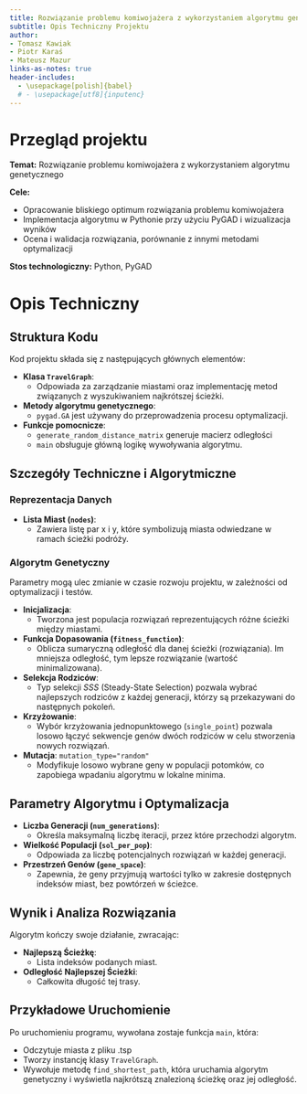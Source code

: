 ```yaml
---
title: Rozwiązanie problemu komiwojażera z wykorzystaniem algorytmu genetycznego
subtitle: Opis Techniczny Projektu
author: 
- Tomasz Kawiak
- Piotr Karaś
- Mateusz Mazur
links-as-notes: true
header-includes:
  - \usepackage[polish]{babel}
  # - \usepackage[utf8]{inputenc}
---
```


# Przegląd projektu

**Temat:** Rozwiązanie problemu komiwojażera z wykorzystaniem algorytmu genetycznego

**Cele:** 

- Opracowanie bliskiego optimum rozwiązania problemu komiwojażera
- Implementacja algorytmu w Pythonie przy użyciu PyGAD i wizualizacja wyników
- Ocena i walidacja rozwiązania, porównanie z innymi metodami optymalizacji

**Stos technologiczny:** Python, PyGAD

# Opis Techniczny

## Struktura Kodu

Kod projektu składa się z następujących głównych elementów:

- **Klasa `TravelGraph`**:
  - Odpowiada za zarządzanie miastami oraz implementację metod związanych z wyszukiwaniem najkrótszej ścieżki.
- **Metody algorytmu genetycznego**:
  - `pygad.GA` jest używany do przeprowadzenia procesu optymalizacji.
- **Funkcje pomocnicze**:
  - `generate_random_distance_matrix` generuje macierz odległości
  - `main` obsługuje główną logikę wywoływania algorytmu.

## Szczegóły Techniczne i Algorytmiczne

### Reprezentacja Danych

- **Lista Miast (`nodes`)**: 
  - Zawiera listę par x i y, które symbolizują miasta odwiedzane w ramach ścieżki podróży.

### Algorytm Genetyczny

Parametry mogą ulec zmianie w czasie rozwoju projektu, w zależności od optymalizacji i testów.

- **Inicjalizacja**: 
  - Tworzona jest populacja rozwiązań reprezentujących różne ścieżki między miastami.
- **Funkcja Dopasowania (`fitness_function`)**:
  - Oblicza sumaryczną odległość dla danej ścieżki (rozwiązania). Im mniejsza odległość, tym lepsze rozwiązanie (wartość minimalizowana).
- **Selekcja Rodziców**: 
  - Typ selekcji ${SSS}$ (Steady-State Selection) pozwala wybrać najlepszych rodziców z każdej generacji, którzy są przekazywani do następnych pokoleń.
- **Krzyżowanie**: 
  - Wybór krzyżowania jednopunktowego (`single_point`) pozwala losowo łączyć sekwencje genów dwóch rodziców w celu stworzenia nowych rozwiązań.
- **Mutacja**: `mutation_type="random"` 
  - Modyfikuje losowo wybrane geny w populacji potomków, co zapobiega wpadaniu algorytmu w lokalne minima.

## Parametry Algorytmu i Optymalizacja

- **Liczba Generacji (`num_generations`)**: 
  - Określa maksymalną liczbę iteracji, przez które przechodzi algorytm.
- **Wielkość Populacji (`sol_per_pop`)**: 
  - Odpowiada za liczbę potencjalnych rozwiązań w każdej generacji.
- **Przestrzeń Genów (`gene_space`)**:
  - Zapewnia, że geny przyjmują wartości tylko w zakresie dostępnych indeksów miast, bez powtórzeń w ścieżce.

## Wynik i Analiza Rozwiązania

Algorytm kończy swoje działanie, zwracając:

- **Najlepszą Ścieżkę**: 
  - Lista indeksów podanych miast.
- **Odległość Najlepszej Ścieżki**: 
  - Całkowita długość tej trasy.

## Przykładowe Uruchomienie

Po uruchomieniu programu, wywołana zostaje funkcja `main`, która:
- Odczytuje miasta z pliku .tsp
- Tworzy instancję klasy `TravelGraph`.
- Wywołuje metodę `find_shortest_path`, która uruchamia algorytm genetyczny i wyświetla najkrótszą znalezioną ścieżkę oraz jej odległość.

